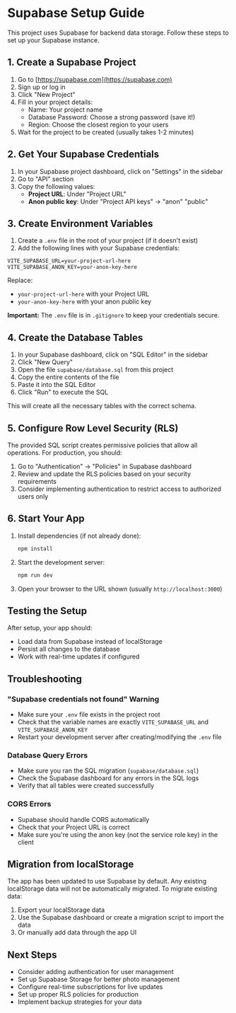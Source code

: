 # Supabase Setup Guide

This project uses Supabase for backend data storage. Follow these steps to set up your Supabase instance.

## 1. Create a Supabase Project

1. Go to [https://supabase.com](https://supabase.com)
2. Sign up or log in
3. Click "New Project"
4. Fill in your project details:
   - Name: Your project name
   - Database Password: Choose a strong password (save it!)
   - Region: Choose the closest region to your users
5. Wait for the project to be created (usually takes 1-2 minutes)

## 2. Get Your Supabase Credentials

1. In your Supabase project dashboard, click on "Settings" in the sidebar
2. Go to "API" section
3. Copy the following values:
   - **Project URL**: Under "Project URL"
   - **Anon public key**: Under "Project API keys" → "anon" "public"

## 3. Create Environment Variables

1. Create a `.env` file in the root of your project (if it doesn't exist)
2. Add the following lines with your Supabase credentials:

```env
VITE_SUPABASE_URL=your-project-url-here
VITE_SUPABASE_ANON_KEY=your-anon-key-here
```

Replace:
- `your-project-url-here` with your Project URL
- `your-anon-key-here` with your anon public key

**Important:** The `.env` file is in `.gitignore` to keep your credentials secure.

## 4. Create the Database Tables

1. In your Supabase dashboard, click on "SQL Editor" in the sidebar
2. Click "New Query"
3. Open the file `supabase/database.sql` from this project
4. Copy the entire contents of the file
5. Paste it into the SQL Editor
6. Click "Run" to execute the SQL

This will create all the necessary tables with the correct schema.

## 5. Configure Row Level Security (RLS)

The provided SQL script creates permissive policies that allow all operations. For production, you should:

1. Go to "Authentication" → "Policies" in Supabase dashboard
2. Review and update the RLS policies based on your security requirements
3. Consider implementing authentication to restrict access to authorized users only

## 6. Start Your App

1. Install dependencies (if not already done):
   ```bash
   npm install
   ```

2. Start the development server:
   ```bash
   npm run dev
   ```

3. Open your browser to the URL shown (usually `http://localhost:3000`)

## Testing the Setup

After setup, your app should:
- Load data from Supabase instead of localStorage
- Persist all changes to the database
- Work with real-time updates if configured

## Troubleshooting

### "Supabase credentials not found" Warning
- Make sure your `.env` file exists in the project root
- Check that the variable names are exactly `VITE_SUPABASE_URL` and `VITE_SUPABASE_ANON_KEY`
- Restart your development server after creating/modifying the `.env` file

### Database Query Errors
- Make sure you ran the SQL migration (`supabase/database.sql`)
- Check the Supabase dashboard for any errors in the SQL logs
- Verify that all tables were created successfully

### CORS Errors
- Supabase should handle CORS automatically
- Check that your Project URL is correct
- Make sure you're using the anon key (not the service role key) in the client

## Migration from localStorage

The app has been updated to use Supabase by default. Any existing localStorage data will not be automatically migrated. To migrate existing data:

1. Export your localStorage data
2. Use the Supabase dashboard or create a migration script to import the data
3. Or manually add data through the app UI

## Next Steps

- Consider adding authentication for user management
- Set up Supabase Storage for better photo management
- Configure real-time subscriptions for live updates
- Set up proper RLS policies for production
- Implement backup strategies for your data

